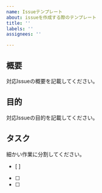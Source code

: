 ```yaml
---
name: Issueテンプレート
about: issueを作成する際のテンプレート
title: ''
labels: ''
assignees: ''

---
```


## 概要  
対応Issueの概要を記載してください。  

## 目的  
対応Issueの目的を記載してください。  

## タスク  
細かい作業に分割してください。  
- [ ] 
- [ ] 
- [ ]
